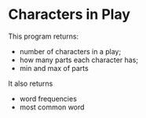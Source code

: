 # Characters in Play

This program returns:

* number of characters in a play;
* how many parts each character has;
* min and max of parts

It also returns

* word frequencies
* most common word 
